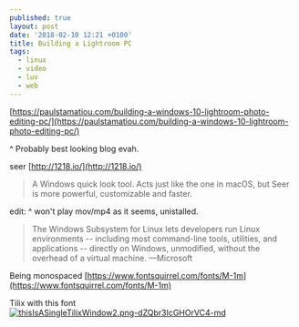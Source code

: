 ```yaml
---
published: true
layout: post
date: '2018-02-10 12:21 +0100'
title: Building a Lightroom PC
tags:
  - linux
  - video
  - luv
  - web
---
```

[https://paulstamatiou.com/building-a-windows-10-lightroom-photo-editing-pc/](https://paulstamatiou.com/building-a-windows-10-lightroom-photo-editing-pc/)

^ Probably best looking blog evah.

seer [http://1218.io/](http://1218.io/)

> A Windows quick look tool. Acts just like the one in macOS, but Seer is more powerful, customizable and faster.

edit: ^ won't play mov/mp4 as it seems, unistalled.

> The Windows Subsystem for Linux lets developers run Linux environments -- including most command-line tools, utilities, and applications -- directly on Windows, unmodified, without the overhead of a virtual machine. —Microsoft

Being monospaced [https://www.fontsquirrel.com/fonts/M-1m](https://www.fontsquirrel.com/fonts/M-1m)

Tilix with this font  
[![thisIsASingleTilixWindow2.png-dZQbr3IcGHOrVC4-md](https://images.weserv.nl/?url=https://i.imgur.com/MEM5WiWl.png)](https://images.weserv.nl/?url=https://i.imgur.com/MEM5WiW.png)
